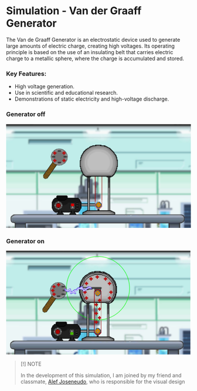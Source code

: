 # Simulation - Van der Graaff Generator

The Van de Graaff Generator is an electrostatic device used to generate large amounts of electric charge, creating high voltages. Its operating principle is based on the use of an insulating belt that carries electric charge to a metallic sphere, where the charge is accumulated and stored.

### Key Features:

- High voltage generation.
- Use in scientific and educational research.
- Demonstrations of static electricity and high-voltage discharge.

### Generator off

![VanGenerator-off](VanGenerator-off.png)

### Generator on

![VanGenerator-on](VanGenerator-on.png)

>[!] NOTE 
>
>In the development of this simulation, I am joined by my friend and classmate, [Alef Joseneudo](https://github.com/alefjmelo), who is responsible for the visual design
